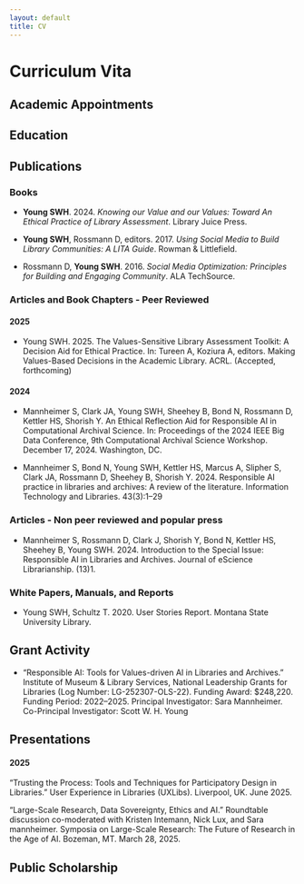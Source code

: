 ```yaml
---
layout: default
title: CV
---
```


# Curriculum Vita

## Academic Appointments

## Education

## Publications
### Books

- **Young SWH**. 2024. *Knowing our Value and our Values: Toward An Ethical Practice of Library Assessment*. Library Juice Press.

- **Young SWH**, Rossmann D, editors. 2017. *Using Social Media to Build Library Communities: A LITA Guide*. Rowman & Littlefield.

- Rossmann D, **Young SWH**. 2016. *Social Media Optimization: Principles for Building and Engaging Community*. ALA TechSource.

### Articles and Book Chapters - Peer Reviewed
#### 2025

- Young SWH. 2025. The Values-Sensitive Library Assessment Toolkit: A Decision Aid for Ethical Practice. In: Tureen A, Koziura A, editors. Making Values-Based Decisions in the Academic Library. ACRL. (Accepted, forthcoming)

#### 2024

- Mannheimer S, Clark JA, Young SWH, Sheehey B, Bond N, Rossmann D, Kettler HS, Shorish Y. An Ethical Reflection Aid for Responsible AI in Computational Archival Science. In: Proceedings of the 2024 IEEE Big Data Conference, 9th Computational Archival Science Workshop. December 17, 2024. Washington, DC.

- Mannheimer S, Bond N, Young SWH, Kettler HS, Marcus A, Slipher S, Clark JA, Rossmann D, Sheehey B, Shorish Y. 2024. Responsible AI practice in libraries and archives: A review of the literature. Information Technology and Libraries. 43(3):1–29

### Articles - Non peer reviewed and popular press 

- Mannheimer S, Rossmann D, Clark J, Shorish Y, Bond N, Kettler HS, Sheehey B, Young SWH. 2024. Introduction to the Special Issue: Responsible AI in Libraries and Archives. Journal of eScience Librarianship. (13)1.

### White Papers, Manuals, and Reports

- Young SWH, Schultz T. 2020. User Stories Report. Montana State University Library.

## Grant Activity

- “Responsible AI: Tools for Values-driven AI in Libraries and Archives.” Institute of Museum & Library Services, National Leadership Grants for Libraries (Log Number: LG-252307-OLS-22). Funding Award: $248,220. Funding Period: 2022–2025. Principal Investigator: Sara Mannheimer. Co-Principal Investigator: Scott W. H. Young

## Presentations

#### 2025

“Trusting the Process: Tools and Techniques for Participatory Design in Libraries.” User Experience in Libraries (UXLibs). Liverpool, UK. June 2025.

“Large-Scale Research, Data Sovereignty, Ethics and AI.” Roundtable discussion co-moderated with Kristen Intemann, Nick Lux, and Sara mannheimer. Symposia on Large-Scale Research: The Future of Research in the Age of AI. Bozeman, MT. March 28, 2025.

## Public Scholarship
